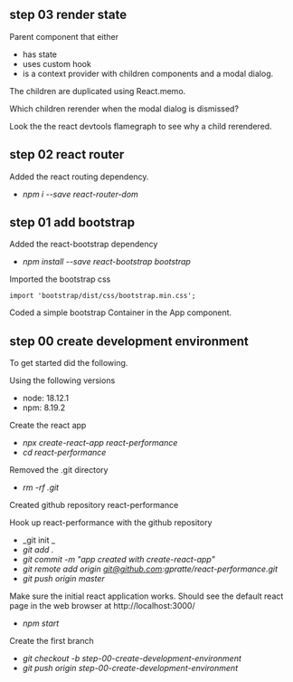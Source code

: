 ## step 03 render state
Parent component that either
* has state
* uses custom hook
* is a context provider
with children components and a modal dialog.

The children are duplicated using React.memo.

Which children rerender when the modal dialog is dismissed?

Look the the react devtools flamegraph to see why a child rerendered.

## step 02 react router
Added the react routing dependency.
* _npm i --save react-router-dom_

## step 01 add bootstrap
Added the react-bootstrap dependency
* _npm install --save react-bootstrap bootstrap_

Imported the bootstrap css

    import 'bootstrap/dist/css/bootstrap.min.css';

Coded a simple bootstrap Container in the App component.

## step 00 create development environment
To get started did the following.

Using the following versions
* node: 18.12.1
* npm: 8.19.2

Create the react app
* _npx create-react-app react-performance_
* _cd react-performance_

Removed the .git directory
* _rm -rf .git_

Created github repository react-performance

Hook up react-performance with the github repository
* _git init _
* _git add ._
* _git commit -m "app created with create-react-app"_
* _git remote add origin git@github.com:gpratte/react-performance.git_
* _git push origin master_

Make sure the initial react application works. Should see the default react page in the web browser at http://localhost:3000/
* _npm start_

Create the first branch
* _git checkout -b step-00-create-development-environment_
* _git push origin step-00-create-development-environment_
